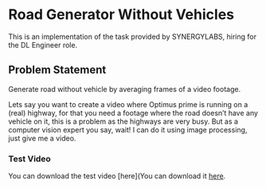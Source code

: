# Road Generator Without Vehicles
This is an implementation of the task provided by SYNERGYLABS, hiring for the DL Engineer role.

## Problem Statement
Generate road without vehicle by averaging frames of a video footage.

Lets say you want to create a video where Optimus prime is running on a (real) highway, for
that you need a footage where the road doesn’t have any vehicle on it, this is a problem as
the highways are very busy. But as a computer vision expert you say, wait! I can do it using
image processing, just give me a video.

### Test Video
You can download the test video [here](You can download it [here](https://www.python.org/downloads/).
